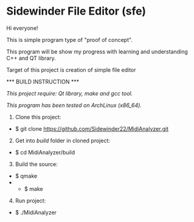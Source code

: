 # Sidewinder File Editor (sfe)

Hi everyone!

This is simple program type of "proof of concept".

This program will be show my progress with learning and understanding C++ and QT library.

Target of this project is creation of simple file editor



*** BUILD INSTRUCTION ***

*This project require: Qt library, make and gcc tool.*

*This program has been tested on ArchLinux (x86_64).*


1. Clone this project:

  * $ git clone https://github.com/Sidewinder22/MidiAnalyzer.git

2. Get into *build* folder in cloned project:

  * $ cd MidiAnalyzer/build

3. Build the source:
  * $ qmake 
  * * $ make

4. Run project:

  * $ ./MidiAnalyzer
